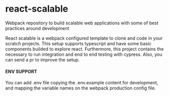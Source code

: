 # react-scalable
Webpack repository to build scalable web applications with some of best practices around development

React scalable is a webpack configured template to clone and code in your scratch projects. 
This setup supports typescript and have some basic components builded to explore react. 
Furthermore, this project contains the necessary to run integration and end to end testing with cypress. 
Also, you can send a pr to improve the setup.

#### ENV SUPPORT
You can add .env file copying the .env.example content for development, and mapping the variable names on 
the webpack production config file.
